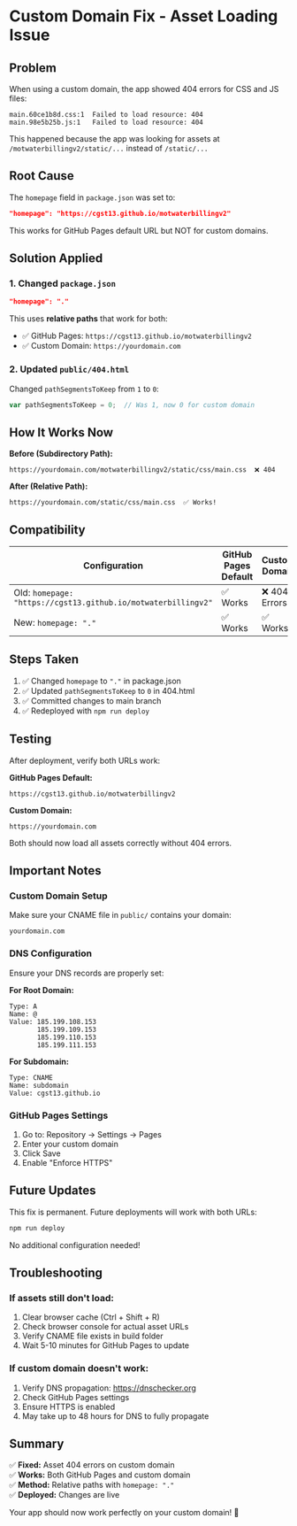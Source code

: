 # Custom Domain Fix - Asset Loading Issue

## Problem
When using a custom domain, the app showed 404 errors for CSS and JS files:
```
main.60ce1b8d.css:1  Failed to load resource: 404
main.98e5b25b.js:1   Failed to load resource: 404
```

This happened because the app was looking for assets at `/motwaterbillingv2/static/...` instead of `/static/...`

## Root Cause
The `homepage` field in `package.json` was set to:
```json
"homepage": "https://cgst13.github.io/motwaterbillingv2"
```

This works for GitHub Pages default URL but NOT for custom domains.

## Solution Applied

### 1. Changed `package.json`
```json
"homepage": "."
```

This uses **relative paths** that work for both:
- ✅ GitHub Pages: `https://cgst13.github.io/motwaterbillingv2`
- ✅ Custom Domain: `https://yourdomain.com`

### 2. Updated `public/404.html`
Changed `pathSegmentsToKeep` from `1` to `0`:
```javascript
var pathSegmentsToKeep = 0;  // Was 1, now 0 for custom domain
```

## How It Works Now

**Before (Subdirectory Path):**
```
https://yourdomain.com/motwaterbillingv2/static/css/main.css  ❌ 404
```

**After (Relative Path):**
```
https://yourdomain.com/static/css/main.css  ✅ Works!
```

## Compatibility

| Configuration | GitHub Pages Default | Custom Domain |
|--------------|---------------------|---------------|
| Old: `homepage: "https://cgst13.github.io/motwaterbillingv2"` | ✅ Works | ❌ 404 Errors |
| New: `homepage: "."` | ✅ Works | ✅ Works |

## Steps Taken

1. ✅ Changed `homepage` to `"."` in package.json
2. ✅ Updated `pathSegmentsToKeep` to `0` in 404.html
3. ✅ Committed changes to main branch
4. ✅ Redeployed with `npm run deploy`

## Testing

After deployment, verify both URLs work:

**GitHub Pages Default:**
```
https://cgst13.github.io/motwaterbillingv2
```

**Custom Domain:**
```
https://yourdomain.com
```

Both should now load all assets correctly without 404 errors.

## Important Notes

### Custom Domain Setup
Make sure your CNAME file in `public/` contains your domain:
```
yourdomain.com
```

### DNS Configuration
Ensure your DNS records are properly set:

**For Root Domain:**
```
Type: A
Name: @
Value: 185.199.108.153
       185.199.109.153
       185.199.110.153
       185.199.111.153
```

**For Subdomain:**
```
Type: CNAME
Name: subdomain
Value: cgst13.github.io
```

### GitHub Pages Settings
1. Go to: Repository → Settings → Pages
2. Enter your custom domain
3. Click Save
4. Enable "Enforce HTTPS"

## Future Updates

This fix is permanent. Future deployments will work with both URLs:
```bash
npm run deploy
```

No additional configuration needed!

## Troubleshooting

### If assets still don't load:
1. Clear browser cache (Ctrl + Shift + R)
2. Check browser console for actual asset URLs
3. Verify CNAME file exists in build folder
4. Wait 5-10 minutes for GitHub Pages to update

### If custom domain doesn't work:
1. Verify DNS propagation: https://dnschecker.org
2. Check GitHub Pages settings
3. Ensure HTTPS is enabled
4. May take up to 48 hours for DNS to fully propagate

## Summary

✅ **Fixed:** Asset 404 errors on custom domain  
✅ **Works:** Both GitHub Pages and custom domain  
✅ **Method:** Relative paths with `homepage: "."`  
✅ **Deployed:** Changes are live  

Your app should now work perfectly on your custom domain! 🎉
